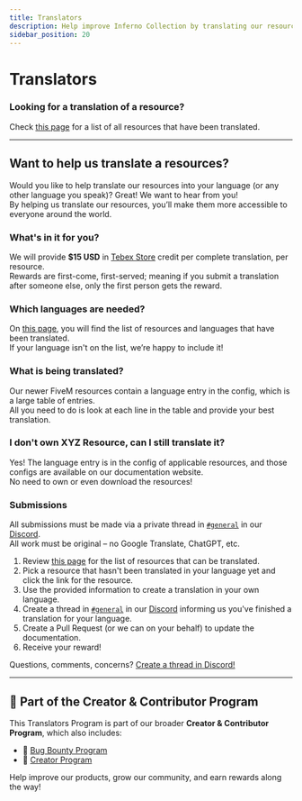 ```yaml
---
title: Translators
description: Help improve Inferno Collection by translating our resources.
sidebar_position: 20
---
```

# Translators

### Looking for a translation of a resource?

Check [this page](../translations) for a list of all resources that have been translated.

***

## Want to help us translate a resources?

Would you like to help translate our resources into your language (or any other language you speak)? Great! We want to hear from you!  
By helping us translate our resources, you’ll make them more accessible to everyone around the world.

### What's in it for you?

We will provide **$15 USD** in [Tebex Store](https://store.inferno-collection.com/) credit per complete translation, per resource.  
Rewards are first-come, first-served; meaning if you submit a translation after someone else, only the first person gets the reward.

### Which languages are needed?

On [this page](../translations), you will find the list of resources and languages that have been translated.  
If your language isn't on the list, we’re happy to include it!

### What is being translated?

Our newer FiveM resources contain a language entry in the config, which is a large table of entries.  
All you need to do is look at each line in the table and provide your best translation.

### I don't own XYZ Resource, can I still translate it?

Yes! The language entry is in the config of applicable resources, and those configs are available on our documentation website.  
No need to own or even download the resources!

### Submissions

All submissions must be made via a private thread in [`#general`](https://discord.com/channels/346941064344764416/388981595928788992) in our [Discord](https://discord.gg/5GZ3Jzt).  
All work must be original – no Google Translate, ChatGPT, etc.

1. Review [this page](../translations) for the list of resources that can be translated.
2. Pick a resource that hasn't been translated in your language yet and click the link for the resource.
3. Use the provided information to create a translation in your own language.
4. Create a thread in [`#general`](https://discord.com/channels/346941064344764416/388981595928788992) in our [Discord](https://discord.gg/5GZ3Jzt) informing us you've finished a translation for your language.
5. Create a Pull Request (or we can on your behalf) to update the documentation.
6. Receive your reward!

Questions, comments, concerns? [Create a thread in Discord!](https://discord.gg/5GZ3Jzt)

---

## 🧪 Part of the Creator & Contributor Program

This Translators Program is part of our broader **Creator & Contributor Program**, which also includes:
- 🐛 [Bug Bounty Program](bug-bounty.md)
- 🎥 [Creator Program](creators.md)

Help improve our products, grow our community, and earn rewards along the way!
